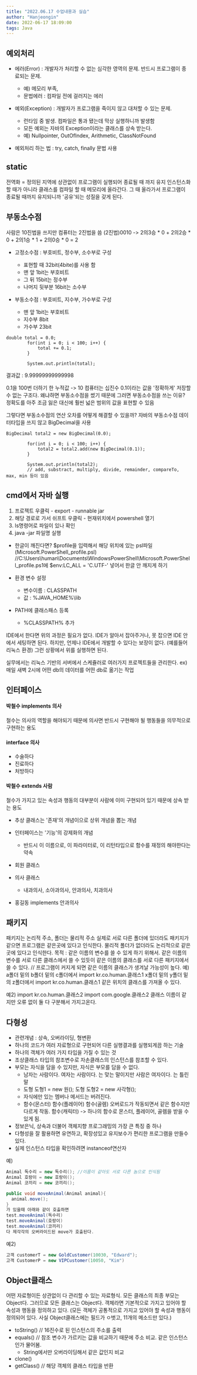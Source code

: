 ```yaml
---
title: "2022.06.17 수업내용과 실습"
author: "Hanjeongin"
date: 2022-06-17 18:09:00
tags: Java
---
```


## 예외처리
- 에러(Error) : 개발자가 처리할 수 없는 심각한 영역의 문제. 반드시 프로그램이 종료되는 문제.
    - 예) 메모리 부족,
    - 문법에러 : 컴파일 전에 걸러지는 에러
        
- 예외(Exception) : 개발자가 프로그램을 죽이지 않고 대처할 수 있는 문제.
    - 런타임 중 발생. 컴파일은 통과 됐는데 막상 실행하니까 발생함
    - 모든 예외는 자바의 Exception이라는 클래스를 상속 받는다.
    - 예) Nullpointer, OutOfIndex, Arithmetic, ClassNotFound
    
- 예외처리 하는 법 : try, catch, finally 문법 사용



## static

전역화 = 정의된 지역에 상관없이 프로그램이 실행되어 종료될 때 까지 유지
인스턴스화 할 때가 아니라 클래스를 컴파일 할 때 메모리에 올라간다.
그 때 올라가서 프로그램이 종료될 때까지 유지되니까 '공유'되는 성질을 갖게 된다.



## 부동소수점

사람은 10진법을 쓰지만 컴퓨터는 2진법을 씀
(2진법)0010 -> 2의3승 * 0 + 2의2승 * 0 + 2의1승 * 1 + 2의0승 * 0 = 2

- 고정소수점 : 부호비트, 정수부, 소수부로 구성
    - 표현할 때 32bit(4bite)를 사용 함
    - 맨 앞 1bit는 부호비트
    - 그 뒤 15bit는 정수부
    - 나머지 뒷부분 16bit는 소수부

- 부동소수점 : 부호비트, 지수부, 가수부로 구성
    - 맨 앞 1bit는 부호비트
    - 지수부 8bit
    - 가수부 23bit

```
double total = 0.0;
		for(int i = 0; i < 100; i++) {
			total += 0.1;
		}
		
		System.out.println(total);
```
결과값 : 9.99999999999998
		
0.1을 100번 더하기 한 누적값 -> 10
컴퓨터는 십진수 0.1이라는 값을 '정확하게' 저장할 수 없는 구조다.
왜냐하면 부동소수점을 썼기 때문에
그러면 부동소수점을 쓰는 이유?
정확도를 아주 조금 잃은 대신에 훨씬 넓은 범위의 값을 표현할 수 있음

그렇다면 부동소수점의 연산 오차를 어떻게 해결할 수 있을까?
자바의 부동소수점 데이터타입을 쓰지 않고 BigDecimal을 사용

```
BigDecimal total2 = new BigDecimal(0.0);
		
		for(int i = 0; i < 100; i++) {
			total2 = total2.add(new BigDecimal(0.1));
		}
		
		System.out.println(total2);
		// add, substract, multiply, divide, remainder, compareTo, max, min 등이 있음
```



## cmd에서 자바 실행

1. 프로젝트 우클릭 - export - runnable jar
2. 해당 경로로 가서 쉬프트 우클릭 - 현재위치에서 powershell 열기
3. ls명령어로 파일이 있나 확인
4. java -jar 파일명 실행

- 한글이 깨진다면?
$profile을 입력해서 해당 위치에 있는 psl파일(Microsoft.PowerShell_profile.psl)
//C:\Users\human\Documents\WindowsPowerShell\Microsoft.PowerShell_profile.ps1에 $env:LC_ALL = 'C.UTF-' 넣어서 한글 안 깨지게 하기

- 환경 변수 설정
    - 변수이름 : CLASSPATH
    - 값 : %JAVA_HOME%\lib

- PATH에 클래스패스 등록
    - %CLASSPATH% 추가

IDE에서 한다면 위의 과정은 필요가 없다.
IDE가 알아서 잡아주거나, 못 잡으면 IDE 안에서 세팅하면 된다.
하지만, 언제나 IDE에서 개발할 수 있다는 보장이 없다. (예를들어 리눅스 환경)
그런 상황에서 위를 실행하면 된다.

실무에서는 리눅스 기반의 서버에서 스케쥴러로 여러가지 프로젝트들을 관리한다.
ex) 매일 새벽 2시에 어떤 db의 데이터를 어떤 db로 옮기는 작업



## 인터페이스

#### 박철수 implements 의사

철수는 의사의 역할을 해야되기 때문에 의사면 반드시 구현해야 될 행동들을 의무적으로 구현하는 용도


#### interface 의사

- 수술하다
- 진료하다
- 처방하다


#### 박철수 extends 사람

철수가 가지고 있는 속성과 행동의 대부분이 사람에 이미 구현되어 있기 때문에 상속 받는 용도

- 추상 클래스는 '존재'의 개념이으로 상위 개념을 뽑는 개념
- 인터페이스는 '기능'의 강제화의 개념
    - 반드시 이 이름으로, 이 파라미터로, 이 리턴타입으로 함수를 재정의 해야한다는 약속

- 회원 클래스
- 의사 클래스
    - 내과의사, 소아과의사, 안과의사, 치과의사
- 홍길동 implements 안과의사



## 패키지

패키지는 논리적 주소,
폴더는 물리적 주소
실제로 서로 다른 폴더에 있더라도 패키지가 같으면 프로그램은 같은곳에 있다고 인식한다.
물리적 폴더가 없더라도 논리적으로 같은곳에 있다고 인식한다.
목적 : 같은 이름의 변수를 쓸 수 있게 하기 위해서.
  같은 이름의 변수를 서로 다른 클래스에서 쓸 수 있듯이
  같은 이름의 클래스를 서로 다른 패키지에서 쓸 수 있다.
// 프로그램이 커지게 되면 같은 이름의 클래스가 생겨날 가능성이 높다.
예) a폴더 밑의 b폴더 밑의 c폴더에서 import kr.co.human.클래스1
    x폴더 밑의 y폴더 밑의 z폴더에서 import kr.co.human.클래스1
    같은 위치의 클래스를 가져올 수 있다.

예2) import kr.co.human.클래스2
     import com.google.클래스2
     클래스 이름이 같지만 오류 없이 둘 다 구분해서 가지고온다.



## 다형성

- 관련개념 : 상속, 오버라이딩, 형변환
- 하나의 코드가 여러 자료형으로 구현되어 다른 실행결과를 실행되게끔 하는 기술
- 하나의 객체가 여러 가지 타입을 가질 수 있는 것
- 조상클래스 타입의 참조변수로   자손클래스의 인스턴스를 참조할 수 있다.
- 부모는 자식을 담을 수 있지만, 자식은 부모를 담을 수 없다.
  - 남자는 사람이다. 여자는 사람이다.   는 맞는 말이지만  사람은 여자이다. 는 틀린말
  - 도형 도형1 = new 원();    도형 도형2 = new 사각형();
  - 자식에만 있는 멤버나 메서드는 버려진다.
  - 함수(몬스터)  함수(플레이어)  함수(골렘)
    오버로드가 작동되면서 같은 함수지만 다르게 작동.
    함수(캐릭터) -> 하나의 함수로 몬스터, 플레이어, 골렘을 받을 수 있게 됨.
- 정보은닉, 상속과 더불어 객체지향 프로그래밍의 가장 큰 특징 중 하나
- 다형성을 잘 활용하면 유연하고, 확장성있고 유지보수가 편리한 프로그램을 만들수 있다.
- 실제 인스턴스 타입을 확인하려면 instanceof연산자

예)
```java
Animal 독수리 = new 독수리(); //이름이 같아도 서로 다른 놈으로 인식됨
Animal 호랑이 = new 호랑이();
Animal 코끼리 = new 코끼리();

public void moveAnimal(Animal animal){
  animal.move();
}
가 있을때 아래와 같이 호출하면
test.moveAnimal(독수리)
test.moveAnimal(호랑이)
test.moveAnimal(코끼리)
다 제각각의 오버라이드된 move가 호출된다.
```

예2)
```java
고객 customerT = new GoldCustomer(10030, "Edward");
고객 CustomerP = new VIPCustomer(10050, "Kim")
```



## Object클래스

어떤 자료형이든 상관없이 다 관리할 수 있는 자료형식.
모든 클래스의 최종 부모는 Object다. 그러므로 모든 클래스는 Object다.
객체라면 기본적으로 가지고 있어야 할 속성과 행동을 정의하고 있다.
(모든 객체가 공통적으로 가지고 있어야 할 속성과 행동이 정의되어 있다. 사실 Object클래스에는 필드가 ㅇ벗고, 11개의 메소드만 있다.)
- toString() // 16진수로 된 인스턴스의 주소를 출력
- equals() // 참조 변수가 가르키는 값을 비교하기 때문에 주소 비교. 같은 인스턴스인가 물어봄.
  - String에서만 오버라이딩해서 같은 값인지 비교
- clone()
- getClass() // 해당 객체의 클래스 타입을 반환